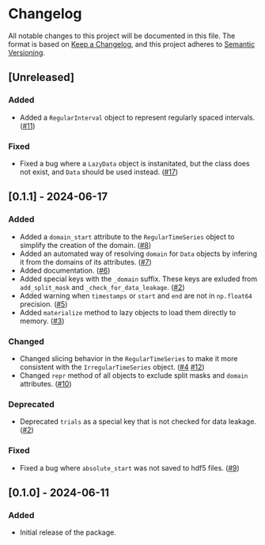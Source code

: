 # Changelog

All notable changes to this project will be documented in this file.
The format is based on [Keep a Changelog](https://keepachangelog.com/en/1.0.0/), and this project adheres to [Semantic Versioning](https://semver.org/spec/v2.0.0.html).

## [Unreleased]
### Added
- Added a `RegularInterval` object to represent regularly spaced intervals. ([#11](https://github.com/neuro-galaxy/temporaldata/pull/11))
### Fixed
- Fixed a bug where a `LazyData` object is instanitated, but the class does not exist, and `Data` should be used instead. ([#17](https://github.com/neuro-galaxy/temporaldata/pull/17))


## [0.1.1] - 2024-06-17
### Added
- Added a `domain_start` attribute to the `RegularTimeSeries` object to simplify the creation of the domain. ([#8](https://github.com/neuro-galaxy/temporaldata/pull/8))
- Added an automated way of resolving `domain` for `Data` objects by infering it from
the domains of its attributes. ([#7](https://github.com/neuro-galaxy/temporaldata/pull/7))
- Added documentation. ([#6](https://github.com/neuro-galaxy/temporaldata/pull/6))
- Added special keys with the `_domain` suffix. These keys are exluded from `add_split_mask` and `_check_for_data_leakage`. ([#2](https://github.com/neuro-galaxy/temporaldata/pull/2))
- Added warning when `timestamps` or `start` and `end` are not in `np.float64` precision. ([#5](https://github.com/neuro-galaxy/temporaldata/pull/5))
- Added `materialize` method to lazy objects to load them directly to memory. ([#3](https://github.com/neuro-galaxy/temporaldata/pull/3))

### Changed
- Changed slicing behavior in the `RegularTimeSeries` to make it more consistent with the `IrregularTimeSeries` object. ([#4](https://github.com/neuro-galaxy/temporaldata/pull/4) [#12](https://github.com/neuro-galaxy/temporaldata/pull/12))
- Changed `repr` method of all objects to exclude split masks and `domain` attributes. ([#10](https://github.com/neuro-galaxy/temporaldata/pull/10))

### Deprecated
- Deprecated `trials` as a special key that is not checked for data leakage. ([#2](https://github.com/neuro-galaxy/temporaldata/pull/2))

### Fixed
- Fixed a bug where `absolute_start` was not saved to hdf5 files. ([#9](https://github.com/neuro-galaxy/temporaldata/pull/9))

## [0.1.0] - 2024-06-11
### Added
- Initial release of the package.